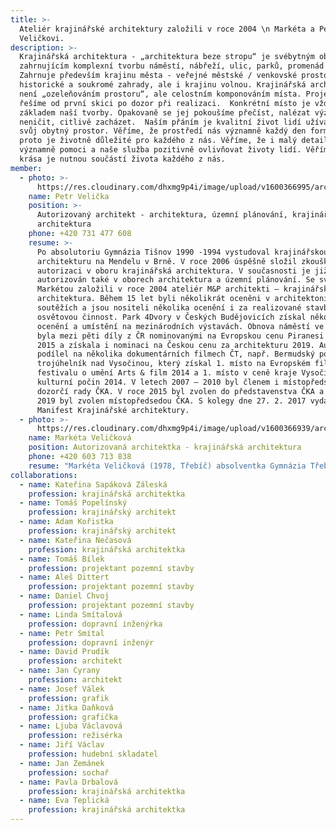 ```yaml
---
title: >-
  Ateliér krajinářské architektury založili v roce 2004 \n Markéta a Petr
  Veličkovi.
description: >-
  Krajinářská architektura - „architektura beze stropu“ je svébytným oborem
  zahrnujícím komplexní tvorbu náměstí, nábřeží, ulic, parků, promenád …
  Zahrnuje především krajinu města - veřejné městské / venkovské prostory,
  historické a soukromé zahrady, ale i krajinu volnou. Krajinářská architektura
  není „ozeleňováním prostoru“, ale celostním komponováním místa. Projekty
  řešíme od první skici po dozor při realizaci.  Konkrétní místo je vždy
  základem naší tvorby. Opakovaně se jej pokoušíme přečíst, nalézat významy,
  neničit, citlivě zacházet.  Naším přáním je kvalitní život lidí užívajících
  svůj obytný prostor. Věříme, že prostředí nás významně každý den formuje a
  proto je životně důležité pro každého z nás. Věříme, že i malý detail může
  významně pomoci a naše služba pozitivně ovlivňovat životy lidí. Věříme, že
  krása je nutnou součástí života každého z nás.
member:
  - photo: >-
      https://res.cloudinary.com/dhxmg9p4i/image/upload/v1600366995/archweb/petr-1_tpcdcl.jpg
    name: Petr Velička
    position: >-
      Autorizovaný architekt - architektura, územní plánování, krajinářská
      architektura
    phone: +420 731 477 608
    resume: >-
      Po absolutoriu Gymnázia Tišnov 1990 -1994 vystudoval krajinářskou
      architekturu na Mendelu v Brně. V roce 2006 úspěšně složil zkoušky k
      autorizaci v oboru krajinářská architektura. V současnosti je již
      autorizován také v oborech architektura a územní plánování. Se svou ženou
      Markétou založili v roce 2004 ateliér M&P architekti – krajinářská
      architektura. Během 15 let byli několikrát oceněni v architektonických
      soutěžích a jsou nositeli několika ocenění i za realizované stavby a
      osvětovou činnost. Park 4Dvory v Českých Budějovicích získal několik
      ocenění a umístění na mezinárodních výstavách. Obnova náměstí ve Stříbře
      byla mezi pěti díly z ČR nominovanými na Evropskou cenu Piranesi Award
      2015 a získala i nominaci na Českou cenu za architekturu 2019. Autorsky se
      podílel na několika dokumentárních filmech ČT, např. Bermudský poetický
      trojúhelník nad Vysočinou, který získal 1. místo na Evropském filmovém
      festivalu o umění Arts & film 2014 a 1. místo v ceně kraje Vysočina za
      kulturní počin 2014. V letech 2007 – 2010 byl členem i místopředsedou
      dozorčí rady ČKA. V roce 2015 byl zvolen do představenstva ČKA a v roce
      2019 byl zvolen místopředsedou ČKA. S kolegy dne 27. 2. 2017 vydali
      Manifest Krajinářské architektury.
  - photo: >-
      https://res.cloudinary.com/dhxmg9p4i/image/upload/v1600366939/archweb/markera_blgze4.jpg
    name: Markéta Veličková
    position: Autorizovaná architektka - krajinářská architektura
    phone: +420 603 713 838
    resume: "Markéta Veličková (1978, Třebíč) absolventka Gymnázia Třebíč, vystudovala krajinářskou architekturu na Mendelově univerzitě v\_Brně, Od roku 2008 autorizovaná architektka A3. V\_roce 2004 spoluzaložila s\_P. Veličkou ateliér M&P architekti–krajinářská architektura, ve kterém působí dodnes. K\_jejím realizovaným stavbám patří např. archeopark Mikulčice (s P. Veličkou a J. Cyranym, 2013), náměstí v\_Černošíně (s P. Veličkou a D. Prudíkem, 2010), Park 4Dvory v\_Českých Budějovicích (s P. Veličkou a D. Prudíkem, 2014), obnova náměstí ve Stříbře (s P. Veličkou, 2018) a další. Nositelka několika ocenění, např. Ceny kraje Vysočina za kulturní počin 2014, Nominace Česká cena za architekturu 2016 a 2019, German Design Awards 2020. Spoluautorka knih a filmových dokumentů ČT o krajině a zahradách v\_České republice. Spoluautorka Manifestu Krajinářské architektury (2017)."
collaborations:
  - name: Kateřina Sapáková Záleská
    profession: krajinářská architektka
  - name: Tomáš Popelínský
    profession: krajinářský architekt
  - name: Adam Kořistka
    profession: krajinářský architekt
  - name: Kateřina Nečasová
    profession: krajinářská architektka
  - name: Tomáš Bílek
    profession: projektant pozemní stavby
  - name: Aleš Dittert
    profession: projektant pozemní stavby
  - name: Daniel Chvoj
    profession: projektant pozemní stavby
  - name: Linda Smítalová
    profession: dopravní inženýrka
  - name: Petr Smítal
    profession: dopravní inženýr
  - name: David Prudík
    profession: architekt
  - name: Jan Cyrany
    profession: architekt
  - name: Josef Válek
    profession: grafik
  - name: Jitka Daňková
    profession: grafička
  - name: Ljuba Václavová
    profession: režisérka
  - name: Jiří Václav
    profession: hudební skladatel
  - name: Jan Zemánek
    profession: sochař
  - name: Pavla Drbalová
    profession: krajinářská architektka
  - name: Eva Teplická
    profession: krajinářská architektka
---
```


